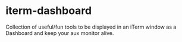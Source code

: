 # iterm-dashboard
Collection of useful/fun tools to be displayed in an iTerm window as a Dashboard and keep your aux monitor alive.
